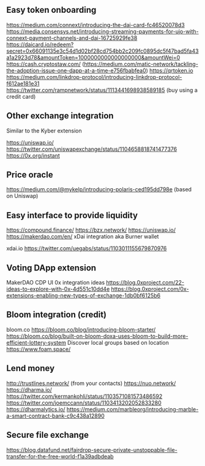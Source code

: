 ## Easy token onboarding

https://medium.com/connext/introducing-the-dai-card-fc46520078d3
https://media.consensys.net/introducing-streaming-payments-for-ujo-with-connext-payment-channels-and-dai-16725929fe38
https://daicard.io/redeem?secret=0x66091135e3c54d1d02bf28cd754bb2c209fc0895dc5f47bad5fa43a1a2923d78&amountToken=1000000000000000000&amountWei=0
https://cash.cryptostaw.com/ (https://medium.com/matic-network/tackling-the-adoption-issue-one-dapp-at-a-time-e756fbabfea0)
https://qrtoken.io
https://medium.com/linkdrop-protocol/introducing-linkdrop-protocol-f612ae181e31
https://twitter.com/rampnetwork/status/1113441698938589185 (buy using a credit card)

## Other exchange integration

Similar to the Kyber extension

https://uniswap.io/
https://twitter.com/uniswapexchange/status/1104658818741477376
https://0x.org/instant

## Price oracle

https://medium.com/@mykelp/introducing-polaris-ced195dd798e (based on Uniswap)

## Easy interface to provide liquidity

https://compound.finance/
https://bzx.network/
https://uniswap.io/
https://makerdao.com/en/
xDai integration
aka Burner wallet

xdai.io
https://twitter.com/uegabs/status/1103011155679870976

## Voting DApp extension

MakerDAO CDP UI
0x integration ideas
https://blog.0xproject.com/22-ideas-to-explore-with-0x-4d551c10dd4e
https://blog.0xproject.com/0x-extensions-enabling-new-types-of-exchange-1db0bf6125b6

## Bloom integration (credit)

bloom.co
https://bloom.co/blog/introducing-bloom-starter/
https://bloom.co/blog/built-on-bloom-doxa-uses-bloom-to-build-more-efficient-lottery-system
Discover local groups based on location
https://www.foam.space/

## Lend money

http://trustlines.network/  (from your contacts)
https://nuo.network/
https://dharma.io/
https://twitter.com/kermankohli/status/1103571081573486592
https://twitter.com/joemccann/status/1103413202052833280
https://dharmalytics.io/
https://medium.com/marbleorg/introducing-marble-a-smart-contract-bank-c9c438a12890

## Secure file exchange

https://blog.datafund.net/fairdrop-secure-private-unstoppable-file-transfer-for-the-free-world-f1a39adbdeab